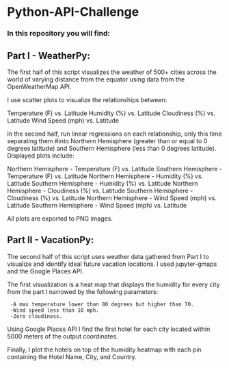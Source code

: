 # Python-API-Challenge

### In this repository you will find:

## Part I - WeatherPy:

The first half of this script visualizes the weather of 500+ cities across the world of varying distance from the equator using data from the OpenWeatherMap API.

I use scatter plots to visualize the relationships between:

Temperature (F) vs. Latitude
Humidity (%) vs. Latitude
Cloudiness (%) vs. Latitude
Wind Speed (mph) vs. Latitude

In the second half, run linear regressions on each relationship, only this time separating them #into Northern Hemisphere (greater than or equal to 0 degrees latitude) and Southern Hemisphere (less than 0 degrees latitude). Displayed plots include:

Northern Hemisphere - Temperature (F) vs. Latitude
Southern Hemisphere - Temperature (F) vs. Latitude
Northern Hemisphere - Humidity (%) vs. Latitude
Southern Hemisphere - Humidity (%) vs. Latitude
Northern Hemisphere - Cloudiness (%) vs. Latitude
Southern Hemisphere - Cloudiness (%) vs. Latitude
Northern Hemisphere - Wind Speed (mph) vs. Latitude
Southern Hemisphere - Wind Speed (mph) vs. Latitude

All plots are exported to PNG images.

## Part II - VacationPy:

The second half of this script uses weather data gathered from Part I to visualize and identify ideal future vacation locations. I used jupyter-gmaps and the Google Places API.

The first visualization is a heat map that displays the humidity for every city from the part I narrowed by the following parameters:

     -A max temperature lower than 80 degrees but higher than 70.
     -Wind speed less than 10 mph.
     -Zero cloudiness.

Using Google Places API I find the first hotel for each city located within 5000 meters of the output coordinates.

Finally, I plot the hotels on top of the humidity heatmap with each pin containing the Hotel Name, City, and Country.
